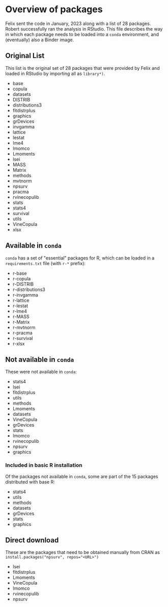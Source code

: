 # Overview of packages

Felix sent the code in January, 2023 along with a list of 28 packages. Robert successfully ran the analysis in RStudio. This file describes the way in which each package needs to be loaded into a `conda` environment, and (eventually) also a Binder image.

## Original List

This list is the original set of 28 packages that were provided by Felix and loaded in RStudio by importing all as `library*)`.

- base
- copula
- datasets
- DISTRIB
- distributions3
- fitdistrplus
- graphics
- grDevices
- invgamma
- lattice
- lestat
- lme4
- lmomco
- Lmoments
- lsei
- MASS
- Matrix
- methods
- mvtnorm
- npsurv
- pracma
- rvinecopulib
- stats
- stats4
- survival
- utils
- VineCopula
- xlsx

## Available in `conda` 

`conda` has a set of "essential" packages for R, which can be loaded in a `requirements.txt` file (with `r-*` prefix):

- r-base
- r-copula
- r-DISTRIB
- r-distributions3
- r-invgamma
- r-lattice
- r-lestat
- r-lme4
- r-MASS
- r-Matrix
- r-mvtnorm
- r-pracma
- r-survival
- r-xlsx

## Not available in `conda` 

These were not available in `conda`:
- stats4
- lsei
- fitdistrplus
- utils
- methods
- Lmoments
- datasets
- VineCopula
- grDevices
- stats
- lmomco
- rvinecopulib
- npsurv
- graphics

### Included in basic R installation

Of the packages not available in `conda`, some are part of the 15 packages distributed with base R:
- stats4
- utils
- methods
- datasets
- grDevices
- stats
- graphics

## Direct download

These are the packages that need to be obtained manually from CRAN as `install.packages("npsurv", repos="<URL>")`
- lsei
- fitdistrplus
- Lmoments
- VineCopula
- lmomco
- rvinecopulib
- npsurv
